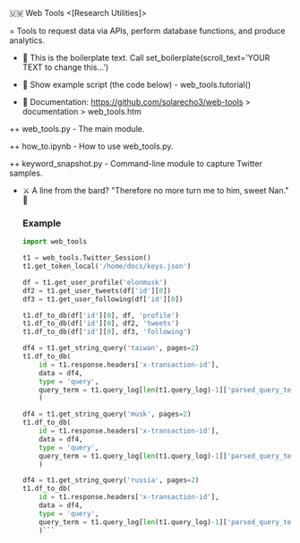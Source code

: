 🇺🇲 Web Tools <[Research Utilities]>

= Tools to request data via APIs, perform database functions, and produce analytics.

- 🍳 This is the boilerplate text. Call set_boilerplate(scroll_text='YOUR TEXT to change this...')

+ 🍼 Show example script (the code below) - web_tools.tutorial()

+ 🍗 Documentation: https://github.com/solarecho3/web-tools  >  documentation  >  web_tools.htm

++ web_tools.py - The main module.

++ how_to.ipynb - How to use web_tools.py.

++ keyword_snapshot.py - Command-line module to capture Twitter samples.

- ⚔️ A line from the bard? "Therefore no more turn me to him, sweet Nan." 🤺

    ### Example
    ```python
    import web_tools

    t1 = web_tools.Twitter_Session()
    t1.get_token_local('/home/docs/keys.json')

    df = t1.get_user_profile('elonmusk')
    df2 = t1.get_user_tweets(df['id'][0])
    df3 = t1.get_user_following(df['id'][0])

    t1.df_to_db(df['id'][0], df, 'profile')
    t1.df_to_db(df['id'][0], df2, 'tweets')
    t1.df_to_db(df['id'][0], df3, 'following')

    df4 = t1.get_string_query('taiwan', pages=2)
    t1.df_to_db(
        id = t1.response.headers['x-transaction-id'],
        data = df4,
        type = 'query',
        query_term = t1.query_log[len(t1.query_log)-1]['parsed_query_term']
        )

    df4 = t1.get_string_query('musk', pages=2)
    t1.df_to_db(
        id = t1.response.headers['x-transaction-id'],
        data = df4,
        type = 'query',
        query_term = t1.query_log[len(t1.query_log)-1]['parsed_query_term']
        )

    df4 = t1.get_string_query('russia', pages=2)
    t1.df_to_db(
        id = t1.response.headers['x-transaction-id'],
        data = df4,
        type = 'query',
        query_term = t1.query_log[len(t1.query_log)-1]['parsed_query_term']
        )```
